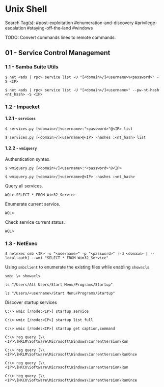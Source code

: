 # Unix Shell

Search Tag(s): #post-exploitation #enumeration-and-discovery #privilege-escalation #staying-off-the-land #windows

TODO: Convert commands lines to remote commands.

## 01 - Service Control Management

### 1.1 - Samba Suite Utils

```
$ net <ads | rpc> service list -U "[<domain>/]<username>%<password>" -S <IP>

$ net <ads | rpc> service list -U "[<domain>/]<username>" --pw-nt-hash <nt_hash> -S <IP>
```

### 1.2 - Impacket

#### 1.2.1 - `services`

```
$ services.py [<domain>/]<username>:"<password>"@<IP> list

$ services.py [<domain>/]<username>@<IP> -hashes :<nt_hash> list
```

#### 1.2.2 - `wmiquery`

Authentication syntax.

```
$ wmiquery.py [<domain>/]<username>:"<password>"@<IP>

$ wmiquery.py [<domain>/]<username>@<IP> -hashes :<nt_hash>
```

Query all services.

```
WQL> SELECT * FROM Win32_Service
```

Enumerate current service.

```
WQL>
```

Check service current status.

```
WQL>
```

### 1.3 - NetExec

```
$ netexec smb <IP> -u "<username>" -p "<password>" [-d <domain> | --local-auth] --wmi "SELECT * FROM Win32_Service"
```

Using `smbclient` to enumerate the existing files while enabling `showacls`.

```
smb: \> showacls

ls "/Users/All Users/Start Menu/Programs/Startup"

ls "/Users/<username>/Start Menu/Programs/Startup"
```

Discover startup services

```
C:\> wmic [/node:<IP>] startup service

C:\> wmic [/node:<IP>] startup list full

C:\> wmic [/node:<IP>] startup get caption,command

C:\> reg query [\\<IP>\]HKLM\Software\Microsoft\Windows\CurrentVersion\Run

C:\> reg query [\\<IP>\]HKLM\Software\Microsoft\Windows\CurrentVersion\RunOnce

C:\> reg query [\\<IP>\]HKCU\Software\Microsoft\Windows\CurrentVersion\Run

C:\> reg query [\\<IP>\]HKCU\Software\Microsoft\Windows\CurrentVersion\RunOnce
```